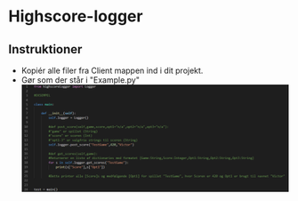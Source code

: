 # Highscore-logger

## Instruktioner
* Kopiér alle filer fra Client mappen ind i dit projekt.
* Gør som der står i "Example.py"
![Alt text](Billede_til_readme.png?raw=true "Eksempel")